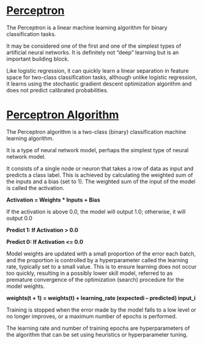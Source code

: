 # [Perceptron](https://en.wikipedia.org/wiki/Perceptron) 
The Perceptron is a linear machine learning algorithm for binary classification tasks.

It may be considered one of the first and one of the simplest types of artificial neural networks. It is definitely not “deep” learning but is an important building block.

Like logistic regression, it can quickly learn a linear separation in feature space for two-class classification tasks, although unlike logistic regression, it learns using the stochastic gradient descent optimization algorithm and does not predict calibrated probabilities.

# [Perceptron Algorithm](https://ieeexplore.ieee.org/document/80230?arnumber=80230)
The Perceptron algorithm is a two-class (binary) classification machine learning algorithm.

It is a type of neural network model, perhaps the simplest type of neural network model.

It consists of a single node or neuron that takes a row of data as input and predicts a class label. This is achieved by calculating the weighted sum of the inputs and a bias (set to 1). The weighted sum of the input of the model is called the activation.

__Activation = Weights * Inputs + Bias__

If the activation is above 0.0, the model will output 1.0; otherwise, it will output 0.0


__Predict 1: If Activation > 0.0__

__Predict 0: If Activation <= 0.0__


Model weights are updated with a small proportion of the error each batch, and the proportion is controlled by a hyperparameter called the learning rate, typically set to a small value. This is to ensure learning does not occur too quickly, resulting in a possibly lower skill model, referred to as premature convergence of the optimization (search) procedure for the model weights.

__weights(t + 1) = weights(t) + learning_rate (expectedi – predicted) input_i__

Training is stopped when the error made by the model falls to a low level or no longer improves, or a maximum number of epochs is performed.

The learning rate and number of training epochs are hyperparameters of the algorithm that can be set using heuristics or hyperparameter tuning.
